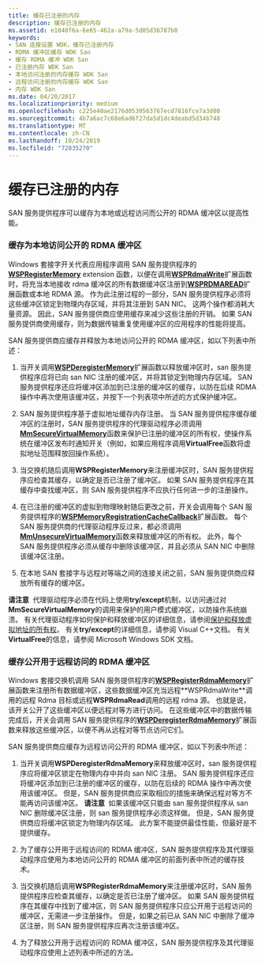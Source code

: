 ```yaml
---
title: 缓存已注册的内存
description: 缓存已注册的内存
ms.assetid: e1040f6a-6e65-462a-a79a-5d05d36787b0
keywords:
- SAN 连接设置 WDK，缓存已注册内存
- RDMA 缓冲区缓存 WDK San
- 缓存 RDMA 缓冲 WDK San
- 已注册内存 WDK San
- 本地访问注册的内存缓存 WDK San
- 远程访问注册的内存缓存 WDK San
- 内存 WDK San
ms.date: 04/20/2017
ms.localizationpriority: medium
ms.openlocfilehash: c225e40ae2176d0530563767ecd7816fce7a3d00
ms.sourcegitcommit: 4b7a6ac7c68e6ad6f27da5d1dc4deabd5d34b748
ms.translationtype: MT
ms.contentlocale: zh-CN
ms.lasthandoff: 10/24/2019
ms.locfileid: "72835270"
---
```

# <a name="caching-registered-memory"></a>缓存已注册的内存





SAN 服务提供程序可以缓存为本地或远程访问而公开的 RDMA 缓冲区以提高性能。

### <a name="caching-rdma-buffers-exposed-for-local-access"></a>缓存为本地访问公开的 RDMA 缓冲区

Windows 套接字开关代表应用程序调用 SAN 服务提供程序的[**WSPRegisterMemory**](https://docs.microsoft.com/previous-versions/windows/hardware/network/ff566311(v=vs.85)) extension 函数，以便在调用[**WSPRdmaWrite**](https://docs.microsoft.com/previous-versions/windows/hardware/network/ff566306(v=vs.85))扩展函数时，将充当本地接收 rdma 缓冲区的所有数据缓冲区注册到[**WSPRDMAREAD**](https://docs.microsoft.com/previous-versions/windows/hardware/network/ff566304(v=vs.85))扩展函数或本地 RDMA 源。 作为此注册过程的一部分，SAN 服务提供程序必须将这些缓冲区锁定到物理内存区域，并将其注册到 SAN NIC。 这两个操作都消耗大量资源。 因此，SAN 服务提供商应使用缓存来减少这些注册的开销。 如果 SAN 服务提供商使用缓存，则为数据传输重复使用缓冲区的应用程序的性能将提高。

SAN 服务提供商应缓存并释放为本地访问公开的 RDMA 缓冲区，如以下列表中所述：

1.  当开关调用[**WSPDeregisterMemory**](https://docs.microsoft.com/previous-versions/windows/hardware/network/ff566279(v=vs.85))扩展函数以释放缓冲区时，san 服务提供程序应将已向 san NIC 注册的缓冲区，并将其锁定到物理内存区域。 SAN 服务提供程序还应将缓冲区添加到已注册的缓冲区的缓存，以防在后续 RDMA 操作中再次使用该缓冲区，并按下一个列表项中所述的方式保护缓冲区。

2.  SAN 服务提供程序基于虚拟地址缓存内存注册。 当 SAN 服务提供程序缓存缓冲区的注册时，SAN 服务提供程序的代理驱动程序必须调用[**MmSecureVirtualMemory**](https://docs.microsoft.com/windows-hardware/drivers/ddi/ntddk/nf-ntddk-mmsecurevirtualmemory)函数来保护已注册的缓冲区的所有权，使操作系统在缓冲区发布时通知开关（例如，如果应用程序调用**VirtualFree**函数将虚拟地址范围释放回操作系统）。

3.  当交换机随后调用**WSPRegisterMemory**来注册缓冲区时，SAN 服务提供程序应检查其缓存，以确定是否已注册了缓冲区。 如果 SAN 服务提供程序在其缓存中查找缓冲区，则 SAN 服务提供程序不应执行任何进一步的注册操作。

4.  在已注册的缓冲区的虚拟到物理映射随后更改之前，开关会调用每个 SAN 服务提供程序的[**WSPMemoryRegistrationCacheCallback**](https://docs.microsoft.com/previous-versions/windows/hardware/network/ff566299(v=vs.85))扩展函数。 每个 SAN 服务提供商的代理驱动程序反过来，都必须调用[**MmUnsecureVirtualMemory**](https://docs.microsoft.com/windows-hardware/drivers/ddi/ntddk/nf-ntddk-mmunsecurevirtualmemory)函数来释放缓冲区的所有权。 此外，每个 SAN 服务提供程序必须从缓存中删除该缓冲区，并且必须从 SAN NIC 中删除该缓冲区注册。

5.  在本地 SAN 套接字与远程对等端之间的连接关闭之前，SAN 服务提供商应释放所有缓存的缓冲区。

**请注意**  代理驱动程序必须在代码上使用**try/except**机制，以访问通过对**MmSecureVirtualMemory**的调用来保护的用户模式缓冲区，以防操作系统崩溃。 有关代理驱动程序如何保护和释放缓冲区的详细信息，请参阅[保护和释放虚拟地址的所有权](securing-and-releasing-ownership-of-virtual-addresses.md)。 有关**try/except**的详细信息，请参阅 Visual C++文档。 有关**VirtualFree**的信息，请参阅 Microsoft Windows SDK 文档。

 

### <a name="caching-rdma-buffers-exposed-for-remote-access"></a>缓存公开用于远程访问的 RDMA 缓冲区

Windows 套接交换机调用 SAN 服务提供程序的[**WSPRegisterRdmaMemory**](https://docs.microsoft.com/previous-versions/windows/hardware/network/ff566313(v=vs.85))扩展函数来注册所有数据缓冲区，这些数据缓冲区充当远程**WSPRdmaWrite**调用的远程 Rdma 目标或远程**WSPRdmaRead**调用的远程 rdma 源。 也就是说，该开关公开了这些缓冲区以便远程对等方进行访问。 在这些缓冲区中的数据传输完成后，开关会调用 SAN 服务提供程序的[**WSPDeregisterRdmaMemory**](https://docs.microsoft.com/previous-versions/windows/hardware/network/ff566281(v=vs.85))扩展函数来释放这些缓冲区，以便不再从远程对等节点访问它们。

SAN 服务提供商应缓存为远程访问公开的 RDMA 缓冲区，如以下列表中所述：

1.  当开关调用**WSPDeregisterRdmaMemory**来释放缓冲区时，san 服务提供程序应将缓冲区锁定在物理内存中并向 san NIC 注册。 SAN 服务提供程序还应将缓冲区添加到已注册的缓冲区的缓存，以防在后续的 RDMA 操作中再次使用该缓冲区。 但是，SAN 服务提供商应采取相应的措施来确保远程对等方不能再访问该缓冲区。
    **请注意**  如果该缓冲区只能由 san 服务提供程序从 san NIC 删除缓冲区注册，则 san 服务提供程序必须这样做。 但是，SAN 服务提供商应将缓冲区锁定为物理内存区域。 此方案不能提供最佳性能，但最好是不提供缓存。

     

2.  为了缓存公开用于远程访问的 RDMA 缓冲区，SAN 服务提供程序及其代理驱动程序应使用为本地访问公开的 RDMA 缓冲区的前面列表中所述的缓存技术。

3.  当交换机随后调用**WSPRegisterRdmaMemory**来注册缓冲区时，SAN 服务提供程序应检查其缓存，以确定是否已注册了缓冲区。 如果 SAN 服务提供程序在其缓存中找到了缓冲区，则 SAN 服务提供程序只应公开用于远程访问的缓冲区，无需进一步注册操作。 但是，如果之前已从 SAN NIC 中删除了缓冲区注册，则 SAN 服务提供程序应再次注册该缓冲区。

4.  为了释放公开用于远程访问的 RDMA 缓冲区，SAN 服务提供程序及其代理驱动程序应使用上述列表中所述的方法。

 

 





